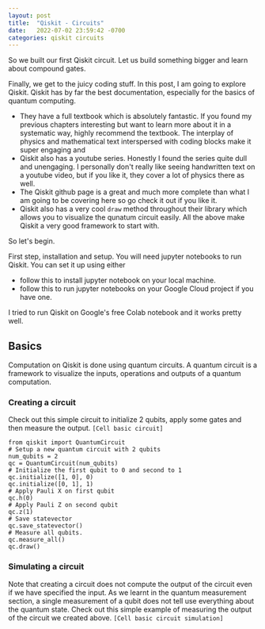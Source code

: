 ```yaml
---
layout: post
title:  "Qiskit - Circuits"
date:   2022-07-02 23:59:42 -0700
categories: qiskit circuits
---
```

So we built our first Qiskit circuit.
Let us build something bigger and learn about compound gates.


Finally, we get to the juicy coding stuff. In this post, I am going to explore Qiskit. Qiskit has by far the best documentation, especially for the basics of quantum computing. 
 - They have a full textbook which is absolutely fantastic. If you found my previous chapters interesting but want to learn more about it in a systematic way, highly recommend the textbook. The interplay of physics and mathematical text interspersed with coding blocks make it super engaging and 
 - Qiskit also has a youtube series. Honestly I found the series quite dull and unengaging. I personally don't really like seeing handwritten text on a youtube video, but if you like it, they cover a lot of physics there as well.
 - The Qiskit github page is a great and much more complete than what I am going to be covering here so go check it out if you like it.
 - Qiskit also has a very cool `draw` method throughout their library which allows you to visualize the qunatum circuit easily.
All the above make Qiskit a very good framework to start with.

So let's begin.

First step, installation and setup. You will need jupyter notebooks to run Qiskit. You can set it up using either 
- follow this to install jupyter notebook on your local machine.
- follow this to run jupyter notebooks on your Google Cloud project if you have one.

I tried to run Qiskit on Google's free Colab notebook and it works pretty well.

## Basics
Computation on Qiskit is done using quantum circuits. A quantum circuit is a framework to visualize the inputs, operations and outputs of a quantum computation. 

### Creating a circuit
Check out this simple circuit to initialize 2 qubits, apply some gates and then measure the output. 
`[Cell basic circuit]`
```
from qiskit import QuantumCircuit
# Setup a new quantum circuit with 2 qubits
num_qubits = 2
qc = QuantumCircuit(num_qubits)
# Initialize the first qubit to 0 and second to 1
qc.initialize([1, 0], 0)
qc.initialize([0, 1], 1)
# Apply Pauli X on first qubit
qc.h(0)
# Apply Pauli Z on second qubit
qc.z(1)
# Save statevector
qc.save_statevector()
# Measure all qubits.
qc.measure_all()
qc.draw()
```

### Simulating a circuit
Note that creating a circuit does not compute the output of the circuit even if we have specified the input. As we learnt in the quantum measurement section, a single measurement of a qubit does not tell use everything about the quantum state. Check out this simple example of measuring the output of the circuit we created above.
`[Cell basic circuit simulation]`


